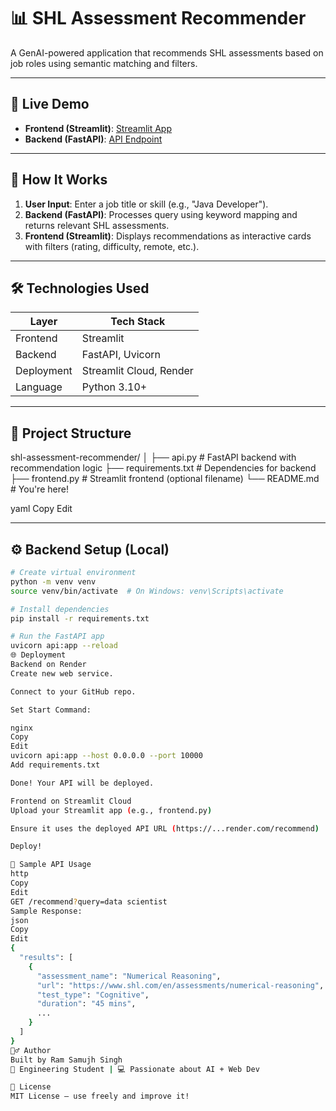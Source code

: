 # 📊 SHL Assessment Recommender

A GenAI-powered application that recommends SHL assessments based on job roles using semantic matching and filters.

---

## 🚀 Live Demo

- **Frontend (Streamlit)**: [Streamlit App](https://appapppy-5sra3zs3mktpvzbg9ca7cv.streamlit.app/)
- **Backend (FastAPI)**: [API Endpoint](https://shl-assessment-recommender-0btf.onrender.com)

---

## 🧠 How It Works

1. **User Input**: Enter a job title or skill (e.g., "Java Developer").
2. **Backend (FastAPI)**: Processes query using keyword mapping and returns relevant SHL assessments.
3. **Frontend (Streamlit)**: Displays recommendations as interactive cards with filters (rating, difficulty, remote, etc.).

---

## 🛠 Technologies Used

| Layer     | Tech Stack         |
|-----------|--------------------|
| Frontend  | Streamlit          |
| Backend   | FastAPI, Uvicorn   |
| Deployment| Streamlit Cloud, Render |
| Language  | Python 3.10+       |

---

## 📁 Project Structure

shl-assessment-recommender/
│
├── api.py # FastAPI backend with recommendation logic
├── requirements.txt # Dependencies for backend
├── frontend.py # Streamlit frontend (optional filename)
└── README.md # You're here!

yaml
Copy
Edit

---

## ⚙️ Backend Setup (Local)

```bash
# Create virtual environment
python -m venv venv
source venv/bin/activate  # On Windows: venv\Scripts\activate

# Install dependencies
pip install -r requirements.txt

# Run the FastAPI app
uvicorn api:app --reload
🌐 Deployment
Backend on Render
Create new web service.

Connect to your GitHub repo.

Set Start Command:

nginx
Copy
Edit
uvicorn api:app --host 0.0.0.0 --port 10000
Add requirements.txt

Done! Your API will be deployed.

Frontend on Streamlit Cloud
Upload your Streamlit app (e.g., frontend.py)

Ensure it uses the deployed API URL (https://...render.com/recommend)

Deploy!

🧪 Sample API Usage
http
Copy
Edit
GET /recommend?query=data scientist
Sample Response:
json
Copy
Edit
{
  "results": [
    {
      "assessment_name": "Numerical Reasoning",
      "url": "https://www.shl.com/en/assessments/numerical-reasoning",
      "test_type": "Cognitive",
      "duration": "45 mins",
      ...
    }
  ]
}
🙋‍♂️ Author
Built by Ram Samujh Singh
💼 Engineering Student | 💻 Passionate about AI + Web Dev

📄 License
MIT License — use freely and improve it!









